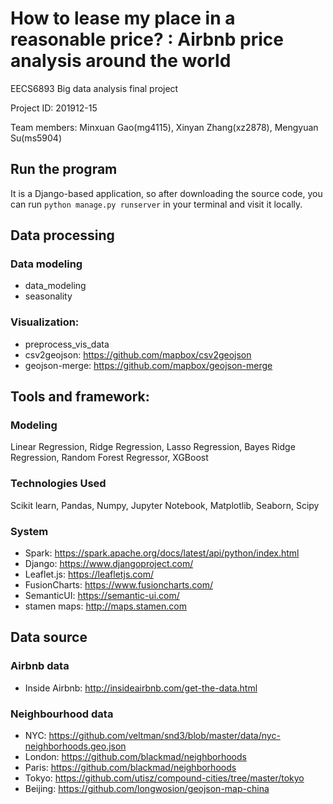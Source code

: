 # How to lease my place in a reasonable price? : Airbnb price analysis around the world
EECS6893 Big data analysis final project

Project ID: 201912-15

Team members: Minxuan Gao(mg4115), Xinyan Zhang(xz2878), Mengyuan Su(ms5904)

## Run the program
It is a Django-based application, so after downloading the source code, you can run `python manage.py runserver` in your terminal and visit it locally.

## Data processing
### Data modeling
* data_modeling
* seasonality

### Visualization:
* preprocess_vis_data
* csv2geojson: https://github.com/mapbox/csv2geojson
* geojson-merge: https://github.com/mapbox/geojson-merge

## Tools and framework:
### Modeling
Linear Regression, Ridge Regression, Lasso Regression, Bayes Ridge Regression, Random Forest Regressor, XGBoost

### Technologies Used
Scikit learn, Pandas, Numpy, Jupyter Notebook, Matplotlib, Seaborn, Scipy

### System
* Spark: https://spark.apache.org/docs/latest/api/python/index.html
* Django: https://www.djangoproject.com/
* Leaflet.js: https://leafletjs.com/
* FusionCharts: https://www.fusioncharts.com/
* SemanticUI: https://semantic-ui.com/
* stamen maps: http://maps.stamen.com

## Data source
### Airbnb data
* Inside Airbnb: http://insideairbnb.com/get-the-data.html

### Neighbourhood data
* NYC: https://github.com/veltman/snd3/blob/master/data/nyc-neighborhoods.geo.json
* London: https://github.com/blackmad/neighborhoods
* Paris: https://github.com/blackmad/neighborhoods
* Tokyo: https://github.com/utisz/compound-cities/tree/master/tokyo
* Beijing: https://github.com/longwosion/geojson-map-china